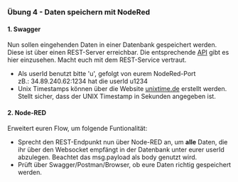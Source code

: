 
### Übung 4 - Daten speichern mit NodeRed


#### 1. Swagger
Nun sollen eingehenden Daten in einer Datenbank gespeichert werden. Diese ist über einen REST-Server erreichbar. Die entsprechende [API](https://app.swaggerhub.com/apis/R0bes/IWS-IOT/1.0.0) gibt es hier einzusehen. Macht euch mit dem REST-Service vertraut.

* Als userId benutzt bitte 'u', gefolgt von eurem NodeRed-Port
  <br/>zB.: 34.89.240.62:1234 hat die userId u1234
* Unix Timestamps können über die Website [unixtime.de](https://www.unixtime.de/) erstellt werden. Stellt sicher, dass der UNIX Timestamp in Sekunden angegeben ist.

#### 2. Node-RED
Erweitert euren Flow, um folgende Funtionalität:

* Sprecht den REST-Endpunkt nun über Node-RED an, um <b>alle</b> Daten, die ihr über den Websocket empfängt in der Datenbank unter eurer userId abzulegen. Beachtet das msg.payload als body genutzt wird.
* Prüft über Swagger/Postman/Browser, ob eure Daten richtig gespeichert werden.

